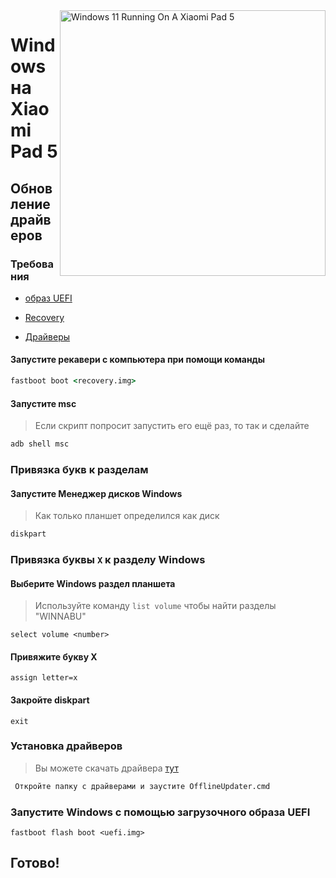 ﻿<img align="right" src="https://raw.githubusercontent.com/erdilS/Port-Windows-11-Xiaomi-Pad-5/main/nabu.png" width="425" alt="Windows 11 Running On A Xiaomi Pad 5">


# Windows на Xiaomi Pad 5

## Обновление драйверов

### Требования

- [образ UEFI](https://raw.githubusercontent.com/erdilS/Port-Windows-11-Xiaomi-Pad-5/main/images/xiaomi-nabu_20240115.img)
  
- [Recovery](../../../../releases/tag/1.0)
  
- [Драйверы](https://github.com/map220v/MiPad5-Drivers/releases/latest)

#### Запустите рекавери с компьютера при помощи команды

```cmd
fastboot boot <recovery.img>
```

#### Запустите msc
> Если скрипт попросит запустить его ещё раз, то так и сделайте

```cmd
adb shell msc
```

### Привязка букв к разделам

#### Запустите Менеджер дисков Windows

> Как только планшет определился как диск

```cmd
diskpart
```


### Привязка буквы  `X` к разделу Windows

#### Выберите Windows раздел планшета
> Используйте команду `list volume` чтобы найти разделы "WINNABU"

```diskpart
select volume <number>
```

#### Привяжите букву X
```diskpart
assign letter=x
```

#### Закройте diskpart
```diskpart
exit
```


### Установка драйверов

> Вы можете скачать драйвера [тут](https://github.com/map220v/MiPad5-Drivers/releases/latest)

```cmd
 Откройте папку с драйверами и заустите OfflineUpdater.cmd
```



### Запустите Windows с помощью загрузочного образа UEFI 

```
fastboot flash boot <uefi.img>
```

## Готово!
